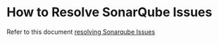 # How to Resolve SonarQube Issues

Refer to this document [resolving Sonarqube Issues](../../Pleiades/Development_Process/ResolvingSQIssues.md)
